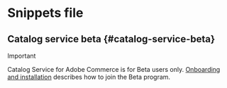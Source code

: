 # Snippets file

## Catalog service beta {#catalog-service-beta}

>[!IMPORTANT]
>
>Catalog Service for Adobe Commerce is for Beta users only. [Onboarding and installation](installation.html) describes how to join the Beta program.
